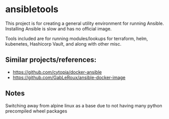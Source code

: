 # ansibletools
This project is for creating a general utility environment for running Ansible.  Installing Ansible is slow and has no official image.  

Tools included are for running modules/lookups for terraform, helm, kubenetes, Hashicorp Vault, and along with other misc.

## Similar projects/references:
* https://github.com/cytopia/docker-ansible
* https://github.com/GabLeRoux/ansible-docker-image

## Notes
Switching away from alpine linux as a base due to not having many python precompiled wheel packages